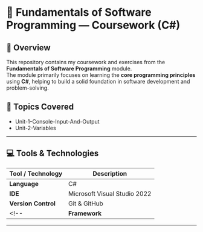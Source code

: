 # 🧠 Fundamentals of Software Programming — Coursework (C#)

## 📘 Overview  
This repository contains my coursework and exercises from the **Fundamentals of Software Programming** module.  
The module primarily focuses on learning the **core programming principles** using **C#**, helping to build a solid foundation in software development and problem-solving.

## 🧩 Topics Covered
- Unit-1-Console-Input-And-Output
- Unit-2-Variables

---

## 💻 Tools & Technologies  
| Tool / Technology | Description |
|--------------------|-------------|
| **Language** | C# |
| **IDE** | Microsoft Visual Studio 2022 |
| **Version Control** | Git & GitHub |
<!--| **Framework** | .NET / .NET Core | -->


---
